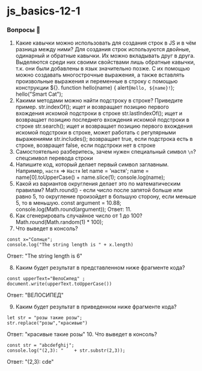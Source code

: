 # js_basics-12-1

### Вопросы 💎

1. Какие кавычки можно использовать для создания строк в JS и в чём разница между ними?
  Для создания строк используются двойные, одинарный и обратные кавычки. Их можно вкладывать друг в друга. Выделяются среди них своими свойствами лишь обратные кавычки, т.к. они были добавлены в язык значительно позже.
  С их помощью можно создавать многострочные выражения, а также вставлять произвольные выражения и переменные в строку с помощью конструкции ${}.
	function hello(name) {
  alert(`Hello, ${name}!`);
  hello("Smart Cat");  
2. Какими методами можно найти подстроку в строке? Приведите пример.
  str.indexOf(); ищет и возвращает позицию первого вхождения искомой подстроки в строке
  str.lastIndexOf(); ищет и возвращает позицию последнего вхождения искомой подстроки в строке
  str.search(); ищет и возвращает позицию первого вхождения искомой подстроки в строке, может работать с регулярными выражениями
  str.includes(); возвращает true, если подстрока есть в строке, возвращет false, если подстроки нет в строке
3. Самостоятельно разберитесь, зачем нужен специальный символ `\n`?
  спецсимвол перевода строки
4. Напишите код, который делает первый символ заглавным. Например, `настя` ⇒ `Настя`
  let name = 'настя';
  name = name[0].toUpperCase() + name.slice(1);
  console.log(name);
5. Какой из вариантов округления делает это по математическим правилам?
  Math.round() - если число после запятой больше или равно 5, то округление произойдет в большую сторону, если меньше 5, то в меньшую.
  const argument = 10.88;
  console.log(Math.round(argument));
  Ответ: 11.
6. Как сгенерировать случайное число от 1 до 100? 
  Math.round(Math.random(1) * 100);
7. Что выведет в консоль?
```
const x="Солнце";
console.log("The string length is " + x.length)
```
Ответ: "The string length is 6"

8. Каким будет результат в представленном ниже фрагменте кода?
```
const upperText="ВелоСипед" ;
document.write(upperText.toUpperCase())
```
Ответ: "ВЕЛОСИПЕД"

9. Каким будет результат в приведенном ниже фрагменте кода?
```
let str = "розы такие розы"; 
str.replace("розы","красивые")
```
Ответ: "красивые такие розы"
10. Что выведет в консоль?
```
const str = "abcdefghij";
console.log("(2,3): "    + str.substr(2,3));
```
Ответ: "(2,3): cde"
